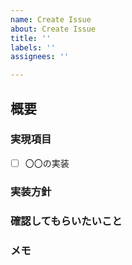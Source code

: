 ```yaml
---
name: Create Issue
about: Create Issue
title: ''
labels: ''
assignees: ''

---
```


## 概要


### 実現項目

- [ ] 〇〇の実装

### 実装方針


### 確認してもらいたいこと

###  メモ
